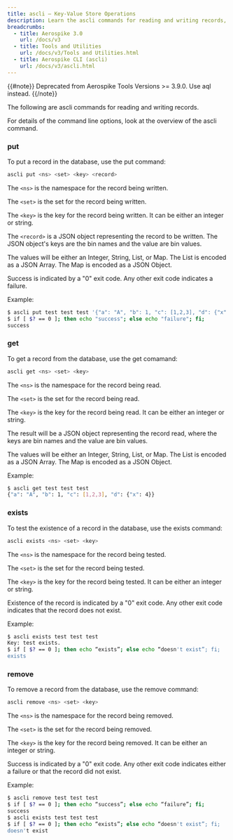 ```yaml
---
title: ascli – Key-Value Store Operations
description: Learn the ascli commands for reading and writing records, including put, get, exists and remove.
breadcrumbs:
  - title: Aerospike 3.0
    url: /docs/v3
  - title: Tools and Utilities
    url: /docs/v3/Tools and Utilities.html
  - title: Aerospike CLI (ascli)
    url: /docs/v3/ascli.html
---
```


{{#note}}
Deprecated from Aerospike Tools Versions >= 3.9.0. Use aql instead.
{{/note}}

The following are ascli commands for reading and writing records.

For details of the command line options, look at the overview of the ascli command.

### put
To put a record in the database, use the put command:

```bash
ascli put <ns> <set> <key> <record>
```

The `<ns>` is the namespace for the record being written.

The `<set>` is the set for the record being written.

The `<key>` is the key for the record being written. It can be either an integer or string.

The `<record>` is a JSON object representing the record to be written. The JSON object's keys are the bin names and the value are bin values.

The values will be either an Integer, String, List, or Map. The List is encoded as a JSON Array. The Map is encoded as a JSON Object.

Success is indicated by a "0" exit code. Any other exit code indicates a failure.

Example:

```bash
$ ascli put test test test '{"a": "A", "b": 1, "c": [1,2,3], "d": {"x": 4}}'
$ if [ $? == 0 ]; then echo "success"; else echo "failure"; fi;
success
```

### get

To get a record from the database, use the get comamand:

```bash
ascli get <ns> <set> <key>
```

The `<ns>` is the namespace for the record being read.

The `<set>` is the set for the record being read.

The `<key>` is the key for the record being read. It can be either an integer or string.

The result will be a JSON object representing the record read, where the keys are bin names and the value are bin values. 

The values will be either an Integer, String, List, or Map. The List is encoded as a JSON Array. The Map is encoded as a JSON Object.

Example:

```bash
$ ascli get test test test
{"a": "A", "b": 1, "c": [1,2,3], "d": {"x": 4}}
```


### exists

To test the existence of a record in the database, use the exists command:

```bash
ascli exists <ns> <set> <key>
```

The `<ns>` is the namespace for the record being tested.

The `<set>` is the set for the record being tested.

The `<key>` is the key for the record being tested. It can be either an integer or string.

Existence of the record is indicated by a "0" exit code. Any other exit code indicates that the record does not exist.

Example:

```bash
$ ascli exists test test test
Key: test exists.
$ if [ $? == 0 ]; then echo “exists”; else echo “doesn't exist”; fi;
exists
```

### remove

To remove a record from the database, use the remove command:

```bash
ascli remove <ns> <set> <key>
```

The `<ns>` is the namespace for the record being removed.

The `<set>` is the set for the record being removed.

The `<key>` is the key for the record being removed. It can be either an integer or string.

Success is indicated by a "0" exit code. Any other exit code indicates either a failure or that the record did not exist.

Example:

```bash
$ ascli remove test test test
$ if [ $? == 0 ]; then echo “success”; else echo “failure”; fi;
success
$ ascli exists test test test
$ if [ $? == 0 ]; then echo “exists”; else echo “doesn't exist”; fi;
doesn't exist
```
